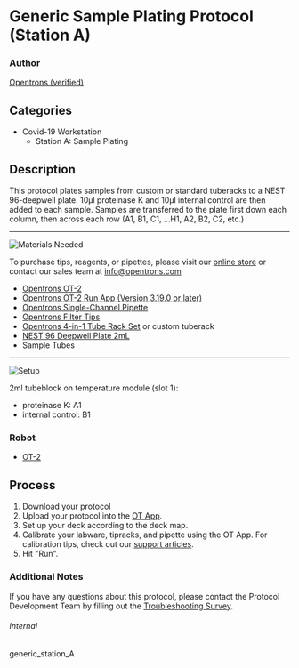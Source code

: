 # Generic Sample Plating Protocol (Station A)

### Author
[Opentrons (verified)](https://opentrons.com/)

## Categories
* Covid-19 Workstation
	* Station A: Sample Plating


## Description
This protocol plates samples from custom or standard tuberacks to a NEST 96-deepwell plate. 10µl proteinase K and 10µl internal control are then added to each sample. Samples are transferred to the plate first down each column, then across each row (A1, B1, C1, ...H1, A2, B2, C2, etc.)

---
![Materials Needed](https://s3.amazonaws.com/opentrons-protocol-library-website/custom-README-images/001-General+Headings/materials.png)

To purchase tips, reagents, or pipettes, please visit our [online store](https://shop.opentrons.com/) or contact our sales team at [info@opentrons.com](mailto:info@opentrons.com)

* [Opentrons OT-2](https://shop.opentrons.com/collections/ot-2-robot/products/ot-2)
* [Opentrons OT-2 Run App (Version 3.19.0 or later)](https://opentrons.com/ot-app/)
* [Opentrons Single-Channel Pipette](https://shop.opentrons.com/collections/ot-2-pipettes/products/single-channel-electronic-pipette)
* [Opentrons Filter Tips](https://shop.opentrons.com/collections/opentrons-tips)
* [Opentrons 4-in-1 Tube Rack Set](https://shop.opentrons.com/collections/verified-labware/products/tube-rack-set-1) or custom tuberack
* [NEST 96 Deepwell Plate 2mL](http://www.cell-nest.com/page94?product_id=101&_l=en)
* Sample Tubes


---
![Setup](https://s3.amazonaws.com/opentrons-protocol-library-website/custom-README-images/001-General+Headings/Setup.png)

2ml tubeblock on temperature module (slot 1):  
* proteinase K: A1
* internal control: B1

### Robot
* [OT-2](https://opentrons.com/ot-2)

## Process

1. Download your protocol
2. Upload your protocol into the [OT App](https://opentrons.com/ot-app).
3. Set up your deck according to the deck map.
4. Calibrate your labware, tipracks, and pipette using the OT App. For calibration tips, check out our [support articles](https://support.opentrons.com/en/collections/1559720-guide-for-getting-started-with-the-ot-2).
5. Hit "Run".

### Additional Notes
If you have any questions about this protocol, please contact the Protocol Development Team by filling out the [Troubleshooting Survey](https://protocol-troubleshooting.paperform.co/).

###### Internal
generic_station_A
